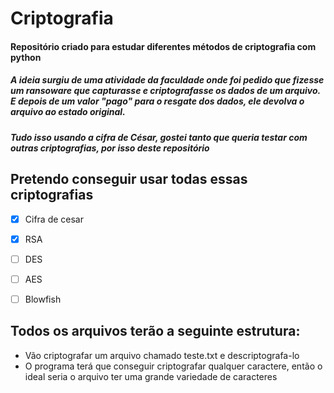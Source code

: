 # Criptografia
#### Repositório criado para estudar diferentes métodos de criptografia com python
##### _A ideia surgiu de uma atividade da faculdade onde foi pedido que fizesse um ransoware que capturasse e criptografasse os dados de um arquivo. E depois de um valor "pago" para o resgate dos dados, ele devolva o arquivo ao estado original._ 
##### _Tudo isso usando a cifra de César, gostei tanto que queria testar com outras criptografias, por isso deste repositório_

## Pretendo conseguir usar todas essas criptografias
- [x] Cifra de cesar
- [x] RSA
- [ ] DES
- [ ] AES
- [ ] Blowfish  



## Todos os arquivos terão a seguinte estrutura:
* Vão criptografar um arquivo chamado teste.txt e descriptografa-lo 
* O programa terá que conseguir criptografar qualquer caractere, então o ideal seria o arquivo ter uma grande variedade de caracteres
 


